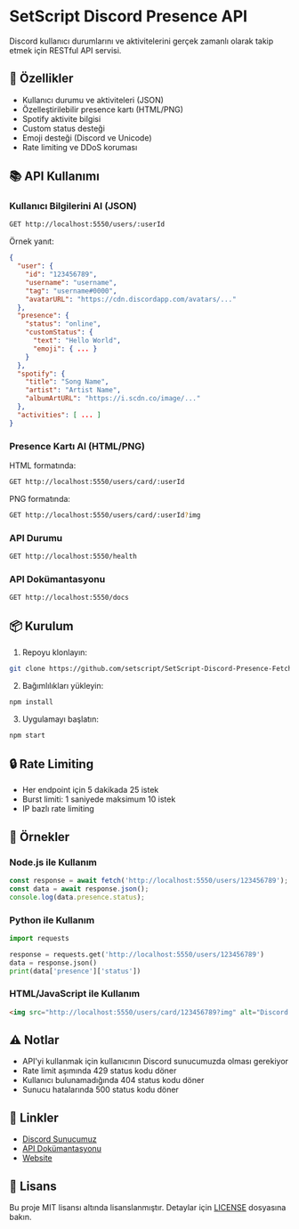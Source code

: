 # SetScript Discord Presence API

Discord kullanıcı durumlarını ve aktivitelerini gerçek zamanlı olarak takip etmek için RESTful API servisi.

## 🚀 Özellikler

- Kullanıcı durumu ve aktiviteleri (JSON)
- Özelleştirilebilir presence kartı (HTML/PNG)
- Spotify aktivite bilgisi
- Custom status desteği
- Emoji desteği (Discord ve Unicode)
- Rate limiting ve DDoS koruması

## 📚 API Kullanımı

### Kullanıcı Bilgilerini Al (JSON)

```bash
GET http://localhost:5550/users/:userId
```

Örnek yanıt:
```json
{
  "user": {
    "id": "123456789",
    "username": "username",
    "tag": "username#0000",
    "avatarURL": "https://cdn.discordapp.com/avatars/..."
  },
  "presence": {
    "status": "online",
    "customStatus": {
      "text": "Hello World",
      "emoji": { ... }
    }
  },
  "spotify": {
    "title": "Song Name",
    "artist": "Artist Name",
    "albumArtURL": "https://i.scdn.co/image/..."
  },
  "activities": [ ... ]
}
```

### Presence Kartı Al (HTML/PNG)

HTML formatında:
```bash
GET http://localhost:5550/users/card/:userId
```

PNG formatında:
```bash
GET http://localhost:5550/users/card/:userId?img
```

### API Durumu

```bash
GET http://localhost:5550/health
```

### API Dokümantasyonu

```bash
GET http://localhost:5550/docs
```

## 📦 Kurulum

1. Repoyu klonlayın:
```bash
git clone https://github.com/setscript/SetScript-Discord-Presence-Fetch.git
```

2. Bağımlılıkları yükleyin:
```bash
npm install
```

3. Uygulamayı başlatın:
```bash
npm start
```

## 🔒 Rate Limiting

- Her endpoint için 5 dakikada 25 istek
- Burst limiti: 1 saniyede maksimum 10 istek
- IP bazlı rate limiting

## 📝 Örnekler

### Node.js ile Kullanım
```javascript
const response = await fetch('http://localhost:5550/users/123456789');
const data = await response.json();
console.log(data.presence.status);
```

### Python ile Kullanım
```python
import requests

response = requests.get('http://localhost:5550/users/123456789')
data = response.json()
print(data['presence']['status'])
```

### HTML/JavaScript ile Kullanım
```html
<img src="http://localhost:5550/users/card/123456789?img" alt="Discord Presence">
```

## ⚠️ Notlar

- API'yi kullanmak için kullanıcının Discord sunucumuzda olması gerekiyor
- Rate limit aşımında 429 status kodu döner
- Kullanıcı bulunamadığında 404 status kodu döner
- Sunucu hatalarında 500 status kodu döner

## 🔗 Linkler

- [Discord Sunucumuz](https://setscript.com/discord)
- [API Dokümantasyonu](https://developer.setscript.com)
- [Website](https://setscript.com)

## 📄 Lisans

Bu proje MIT lisansı altında lisanslanmıştır. Detaylar için [LICENSE](LICENSE) dosyasına bakın.
